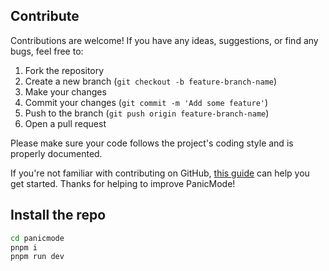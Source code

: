 ## Contribute

Contributions are welcome! If you have any ideas, suggestions, or find any bugs, feel free to:

1. Fork the repository
2. Create a new branch (`git checkout -b feature-branch-name`)
3. Make your changes
4. Commit your changes (`git commit -m 'Add some feature'`)
5. Push to the branch (`git push origin feature-branch-name`)
6. Open a pull request

Please make sure your code follows the project's coding style and is properly documented.

If you're not familiar with contributing on GitHub, [this guide](https://docs.github.com/en/get-started/quickstart/contributing-to-projects) can help you get started. Thanks for helping to improve PanicMode!

## Install the repo

```sh
cd panicmode
pnpm i
pnpm run dev
```
